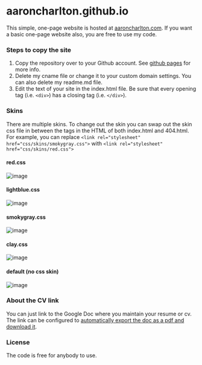 # aaroncharlton.github.io
This simple, one-page website is hosted at <a href="https://aaroncharlton.com/">aaroncharlton.com</a>. If you want a basic one-page website also, you are free to use my code. 
### Steps to copy the site
1. Copy the repository over to your Github account. See <a href="https://pages.github.com/">github pages</a> for more info.  
2. Delete my cname file or change it to your custom domain settings. You can also delete my readme.md file.
3. Edit the text of your site in the index.html file. Be sure that every opening tag (i.e. ```<div>```) has a closing tag (i.e. ```</div>```). 
### Skins
There are multiple skins. To change out the skin you can swap out the skin css file in between the <head></head> tags in the HTML of both index.html and 404.html. 
For example, you can replace ```<link rel="stylesheet" href="css/skins/smokygray.css">``` with ```<link rel="stylesheet" href="css/skins/red.css">```
#### red.css
  ![image](https://user-images.githubusercontent.com/10855941/151376934-6048665b-d6eb-48de-b943-754a27c53d06.png)
#### lightblue.css
  ![image](https://user-images.githubusercontent.com/10855941/151377046-623c419e-07b6-4e1e-abb2-66896ac771a4.png)
#### smokygray.css
  ![image](https://user-images.githubusercontent.com/10855941/151377098-e02f84d5-16a8-44d8-b34f-90a656f03b88.png)
#### clay.css
![image](https://user-images.githubusercontent.com/10855941/151552552-e0912605-b419-483c-9e16-794c4e9822e9.png)
#### default (no css skin)
![image](https://user-images.githubusercontent.com/10855941/151552709-b665146b-00d5-460d-a048-4cc9fe5ccaca.png)


### About the CV link
You can just link to the Google Doc where you maintain your resume or cv. The link can be configured to <a href="https://eduk8.me/2016/06/link-google-doc-view-pdf-browser/">automatically export the doc as a pdf and download it</a>.
### License
The code is free for anybody to use. 
